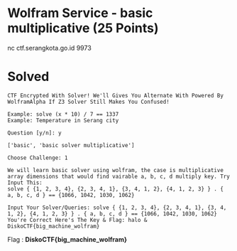 # Wolfram Service - basic multiplicative (25 Points)
nc ctf.serangkota.go.id 9973
# Solved
```
CTF Encrypted With Solver! We'll Gives You Alternate With Powered By WolframAlpha If Z3 Solver Still Makes You Confused!

Example: solve (x * 10) / 7 == 1337
Example: Temperature in Serang city

Question [y/n]: y

['basic', 'basic solver multiplicative']

Choose Challenge: 1

We will learn basic solver using wolfram, the case is multiplicative array dimensions that would find vairable a, b, c, d multiply key. Try Input This:
solve { {1, 2, 3, 4}, {2, 3, 4, 1}, {3, 4, 1, 2}, {4, 1, 2, 3} } . { a, b, c, d } == {1066, 1042, 1030, 1062}

Input Your Solver/Queries: solve { {1, 2, 3, 4}, {2, 3, 4, 1}, {3, 4, 1, 2}, {4, 1, 2, 3} } . { a, b, c, d } == {1066, 1042, 1030, 1062}
You're Correct Here's The Key & Flag: halo & DiskoCTF{big_machine_wolfram}
```
Flag : <b>DiskoCTF{big_machine_wolfram}</b>
